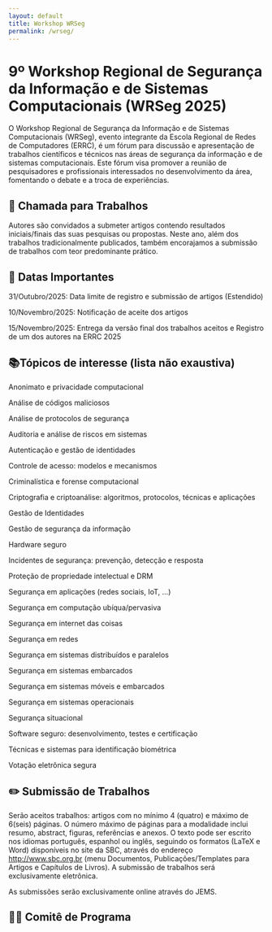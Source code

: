 ```yaml
---
layout: default
title: Workshop WRSeg
permalink: /wrseg/
---
```


# 9º Workshop Regional de Segurança da Informação e de Sistemas Computacionais (WRSeg 2025)
O Workshop Regional de Segurança da Informação e de Sistemas Computacionais (WRSeg), evento integrante da Escola Regional de Redes de Computadores (ERRC), é um fórum para discussão e apresentação de trabalhos científicos e técnicos nas áreas de segurança da informação e de sistemas computacionais. Este fórum visa promover a reunião de pesquisadores e profissionais interessados no desenvolvimento da área, fomentando o debate e a troca de experiências.

## 📃 Chamada para Trabalhos
Autores são convidados a submeter artigos contendo resultados iniciais/finais das suas pesquisas ou propostas. Neste ano, além dos trabalhos tradicionalmente publicados, também encorajamos a submissão de trabalhos com teor predominante prático.

## 📅 Datas Importantes
31/Outubro/2025: Data limite de registro e submissão de artigos (Estendido)

10/Novembro/2025: Notificação de aceite dos artigos

15/Novembro/2025: Entrega da versão final dos trabalhos aceitos e Registro de um dos autores na ERRC 2025


## 📚Tópicos de interesse (lista não exaustiva)
Anonimato e privacidade computacional

Análise de códigos maliciosos

Análise de protocolos de segurança

Auditoria e análise de riscos em sistemas

Autenticação e gestão de identidades

Controle de acesso: modelos e mecanismos

Criminalística e forense computacional

Criptografia e criptoanálise: algoritmos, protocolos, técnicas e aplicações

Gestão de Identidades

Gestão de segurança da informação

Hardware seguro

Incidentes de segurança: prevenção, detecção e resposta

Proteção de propriedade intelectual e DRM

Segurança em aplicações (redes sociais, IoT, …)

Segurança em computação ubíqua/pervasiva

Segurança em internet das coisas

Segurança em redes

Segurança em sistemas distribuídos e paralelos

Segurança em sistemas embarcados

Segurança em sistemas móveis e embarcados

Segurança em sistemas operacionais

Segurança situacional

Software seguro: desenvolvimento, testes e certificação

Técnicas e sistemas para identificação biométrica

Votação eletrônica segura

## ✏️ Submissão de Trabalhos
Serão aceitos trabalhos: artigos com no mínimo 4 (quatro) e máximo de 6(seis) páginas. O número máximo de páginas para a modalidade inclui resumo, abstract, figuras, referências e anexos. O texto pode ser escrito nos idiomas português, espanhol ou inglês, seguindo os formatos (LaTeX e Word) disponíveis no site da SBC, através do endereço http://www.sbc.org.br (menu Documentos, Publicações/Templates para Artigos e Capítulos de Livros). A submissão de trabalhos será exclusivamente eletrônica.

As submissões serão exclusivamente online através do JEMS.

## 👩‍🏫 Comitê de Programa

